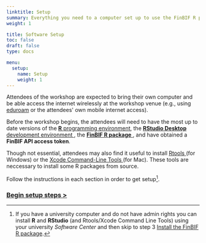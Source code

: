 ```yaml
---
linktitle: Setup
summary: Everything you need to a computer set up to use the FinBIF R package
weight: 1

title: Software Setup
toc: false
draft: false
type: docs

menu:
  setup:
    name: Setup
    weight: 1
---
```


Attendees of the workshop are expected to bring their own computer and be able
access the internet wirelessly at the workshop venue (e.g., using
[eduroam](https://www.eduroam.org/) or the attendees' own mobile internet
access).

Before the workshop begins, the attendees will need to have the most up to date
versions of the [__R__ programming environment](https://www.r-project.org/),
the [__RStudio Desktop__ development environment
](https://rstudio.com/products/rstudio/), the [__FinBIF R package__
](https://luomus.github.io/finbif/), and have obtained a __FinBIF API access
token__.

Though not essential, attendees may also find it useful to install [Rtools
](https://cran.r-project.org/bin/windows/Rtools/) (for Windows) or the [Xcode
Command-Line Tools
](https://developer.apple.com/library/archive/technotes/tn2339/) (for Mac).
These tools are neccessary to install some R packages from source.

Follow the instructions in each section in order to get setup[^1].

### [Begin setup steps __>__](/setup/r/)

[^1]: If you have a university computer and do not have admin rights you can
install  __R__ and __RStudio__ (and Rtools/Xcode Command Line Tools) using 
your university _Software Center_ and then skip to step 3 [Install the FinBIF
R package](/setup/finbif/).
